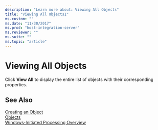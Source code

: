 ```yaml
---
description: "Learn more about: Viewing All Objects"
title: "Viewing All Objects1"
ms.custom: ""
ms.date: "11/30/2017"
ms.prod: "host-integration-server"
ms.reviewer: ""
ms.suite: ""
ms.topic: "article"
---
```

# Viewing All Objects
Click **View All** to display the entire list of objects with their corresponding properties.  
  
## See Also  
 [Creating an Object](../core/creating-an-object2.md)   
 [Objects](../core/objects1.md)   
 [Windows-Initiated Processing Overview](../core/windows-initiated-processing-overview2.md)
